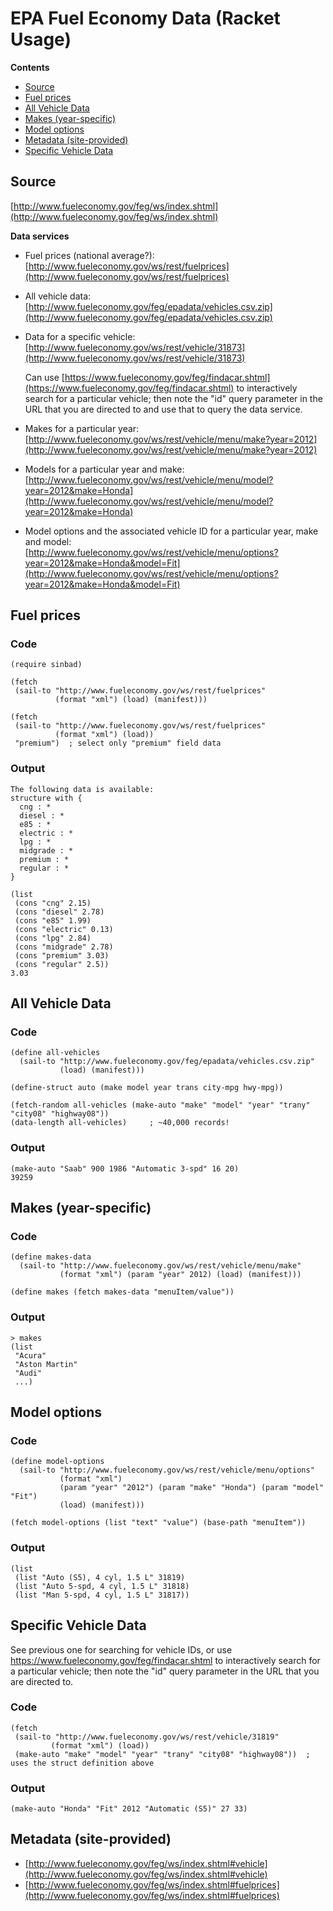 # EPA Fuel Economy Data (Racket Usage)

**Contents**
- [Source](#source)
- [Fuel prices](#fuel-prices)
- [All Vehicle Data](#all-vehicle-data)
- [Makes (year-specific)](#makes-year-specific)
- [Model options](#model-options)
- [Metadata (site-provided)](#metadata-site-provided)
- [Specific Vehicle Data](#specific-vehicle-data)


## Source

[http://www.fueleconomy.gov/feg/ws/index.shtml](http://www.fueleconomy.gov/feg/ws/index.shtml)

**Data services**

- Fuel prices (national average?): [http://www.fueleconomy.gov/ws/rest/fuelprices](http://www.fueleconomy.gov/ws/rest/fuelprices)
- All vehicle data: [http://www.fueleconomy.gov/feg/epadata/vehicles.csv.zip](http://www.fueleconomy.gov/feg/epadata/vehicles.csv.zip)
- Data for a specific vehicle: [http://www.fueleconomy.gov/ws/rest/vehicle/31873](http://www.fueleconomy.gov/ws/rest/vehicle/31873)

  Can use [https://www.fueleconomy.gov/feg/findacar.shtml](https://www.fueleconomy.gov/feg/findacar.shtml) to interactively search for a particular vehicle; then note the "id" query parameter in the URL that you are directed to and use that to query the data service.

- Makes for a particular year: [http://www.fueleconomy.gov/ws/rest/vehicle/menu/make?year=2012](http://www.fueleconomy.gov/ws/rest/vehicle/menu/make?year=2012)
- Models for a particular year and make: [http://www.fueleconomy.gov/ws/rest/vehicle/menu/model?year=2012&make=Honda](http://www.fueleconomy.gov/ws/rest/vehicle/menu/model?year=2012&make=Honda)
- Model options and the associated vehicle ID for a particular year, make and model: [http://www.fueleconomy.gov/ws/rest/vehicle/menu/options?year=2012&make=Honda&model=Fit](http://www.fueleconomy.gov/ws/rest/vehicle/menu/options?year=2012&make=Honda&model=Fit)


## Fuel prices

### Code

````
(require sinbad)

(fetch
 (sail-to "http://www.fueleconomy.gov/ws/rest/fuelprices"
          (format "xml") (load) (manifest)))

(fetch
 (sail-to "http://www.fueleconomy.gov/ws/rest/fuelprices"
          (format "xml") (load))
 "premium")  ; select only "premium" field data
````

### Output

````
The following data is available:
structure with {
  cng : *
  diesel : *
  e85 : *
  electric : *
  lpg : *
  midgrade : *
  premium : *
  regular : *
}

(list
 (cons "cng" 2.15)
 (cons "diesel" 2.78)
 (cons "e85" 1.99)
 (cons "electric" 0.13)
 (cons "lpg" 2.84)
 (cons "midgrade" 2.78)
 (cons "premium" 3.03)
 (cons "regular" 2.5))
3.03
````

## All Vehicle Data

### Code

````
(define all-vehicles
  (sail-to "http://www.fueleconomy.gov/feg/epadata/vehicles.csv.zip"
           (load) (manifest)))

(define-struct auto (make model year trans city-mpg hwy-mpg))

(fetch-random all-vehicles (make-auto "make" "model" "year" "trany" "city08" "highway08"))
(data-length all-vehicles)     ; ~40,000 records!
````

### Output

````
(make-auto "Saab" 900 1986 "Automatic 3-spd" 16 20)
39259
````

## Makes (year-specific)

### Code

````
(define makes-data
  (sail-to "http://www.fueleconomy.gov/ws/rest/vehicle/menu/make"
           (format "xml") (param "year" 2012) (load) (manifest)))

(define makes (fetch makes-data "menuItem/value"))
````

### Output

````
> makes
(list
 "Acura"
 "Aston Martin"
 "Audi"
 ...)
````


## Model options

### Code

````
(define model-options
  (sail-to "http://www.fueleconomy.gov/ws/rest/vehicle/menu/options"
           (format "xml")
           (param "year" "2012") (param "make" "Honda") (param "model" "Fit")
           (load) (manifest)))

(fetch model-options (list "text" "value") (base-path "menuItem"))
````


### Output

````
(list
 (list "Auto (S5), 4 cyl, 1.5 L" 31819)
 (list "Auto 5-spd, 4 cyl, 1.5 L" 31818)
 (list "Man 5-spd, 4 cyl, 1.5 L" 31817))
````

## Specific Vehicle Data

See previous one for searching for vehicle IDs, or use https://www.fueleconomy.gov/feg/findacar.shtml to interactively search for a particular vehicle; then note the "id" query parameter in the URL that you are directed to.

### Code

````
(fetch
 (sail-to "http://www.fueleconomy.gov/ws/rest/vehicle/31819"
         (format "xml") (load))
 (make-auto "make" "model" "year" "trany" "city08" "highway08"))  ; uses the struct definition above
````

### Output

````
(make-auto "Honda" "Fit" 2012 "Automatic (S5)" 27 33)
````



## Metadata (site-provided)

- [http://www.fueleconomy.gov/feg/ws/index.shtml#vehicle](http://www.fueleconomy.gov/feg/ws/index.shtml#vehicle)
- [http://www.fueleconomy.gov/feg/ws/index.shtml#fuelprices](http://www.fueleconomy.gov/feg/ws/index.shtml#fuelprices)
